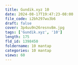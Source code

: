 ```yaml
---
title: Gundik.xyz 10
date: 2024-08-17T19:47:23-08:00
file_code: i2bh297wu3b6
draft: false
cover: 3p4uu9n26resnv8m.jpg
tags: ['Gundik.xyz', '10']
length: 175
fld_id: 1398450
foldername: 10 mantap
categories: 10 mantap
views: 60
---
```

